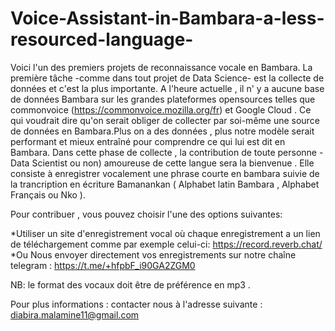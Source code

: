 # Voice-Assistant-in-Bambara-a-less-resourced-language-
Voici l'un des premiers projets de reconnaissance vocale en Bambara.
La première tâche -comme dans tout projet de Data Science- est la collecte de données et c'est la plus importante. 
A l'heure actuelle , il n' y a aucune base de données Bambara sur les grandes plateformes opensources telles que commonvoice (https://commonvoice.mozilla.org/fr) et Google Cloud . Ce qui voudrait dire qu'on serait obliger de collecter par soi-même une source de données en Bambara.Plus on a des données , plus notre modèle serait performant et mieux entraîné pour comprendre ce qui lui est dit en Bambara. 
Dans cette phase de collecte , la contribution de toute personne -Data Scientist ou non) amoureuse de cette langue sera la bienvenue . Elle consiste à enregistrer vocalement une phrase courte en bambara suivie de la trancription en écriture Bamanankan ( Alphabet latin Bambara , Alphabet Français ou  Nko ). 

Pour contribuer , vous pouvez choisir l'une des options suivantes:


 *Utiliser un site d'enregistrement vocal où chaque enregistrement a un lien de téléchargement comme par exemple celui-ci: https://record.reverb.chat/ 
 *Ou Nous envoyer directement vos enregistrements sur notre chaîne telegram : https://t.me/+hfpbF_i90GA2ZGM0
 
 NB: le format des vocaux doit être de préférence en mp3 .

Pour plus informations :   contacter nous à l'adresse suivante : diabira.malamine11@gmail.com    
